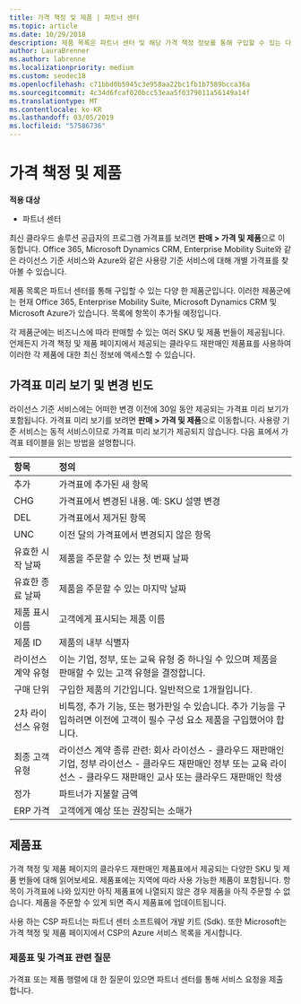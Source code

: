 ```yaml
---
title: 가격 책정 및 제품 | 파트너 센터
ms.topic: article
ms.date: 10/29/2018
description: 제품 목록은 파트너 센터 및 해당 가격 책정 정보를 통해 구입할 수 있는 다양 한 제품군입니다.
author: LauraBrenner
ms.author: labrenne
ms.localizationpriority: medium
ms.custom: seodec18
ms.openlocfilehash: c71bbd0b5945c3e958aa22bc1fb1b7589bcca36a
ms.sourcegitcommit: 4c34d6fcaf020bcc53eaa5f0379011a56149a14f
ms.translationtype: MT
ms.contentlocale: ko-KR
ms.lasthandoff: 03/05/2019
ms.locfileid: "57586736"
---
```

# <a name="pricing-and-offers"></a>가격 책정 및 제품

**적용 대상**

-  파트너 센터

최신 클라우드 솔루션 공급자의 프로그램 가격표를 보려면 **판매 > 가격 및 제품**으로 이동합니다. Office 365, Microsoft Dynamics CRM, Enterprise Mobility Suite와 같은 라이선스 기준 서비스와 Azure와 같은 사용량 기준 서비스에 대해 개별 가격표를 찾아볼 수 있습니다. 

제품 목록은 파트너 센터를 통해 구입할 수 있는 다양 한 제품군입니다. 이러한 제품군에는 현재 Office 365, Enterprise Mobility Suite, Microsoft Dynamics CRM 및 Microsoft Azure가 있습니다. 목록에 항목이 추가될 예정입니다.

각 제품군에는 비즈니스에 따라 판매할 수 있는 여러 SKU 및 제품 번들이 제공됩니다. 언제든지 가격 책정 및 제품 페이지에서 제공되는 클라우드 재판매인 제품표를 사용하여 이러한 각 제품에 대한 최신 정보에 액세스할 수 있습니다.

## <a name="pricelist-preview-and-change-frequency"></a>가격표 미리 보기 및 변경 빈도 

라이선스 기준 서비스에는 어떠한 변경 이전에 30일 동안 제공되는 가격표 미리 보기가 포함됩니다. 가격표 미리 보기를 보려면 **판매 > 가격 및 제품**으로 이동합니다. 사용량 기준 서비스는 동적 서비스이므로 가격표 미리 보기가 제공되지 않습니다. 다음 표에서 가격표 테이블을 읽는 방법을 설명합니다.

|**항목**        |**정의**      |
|:-----------   |:-----------   |
|추가   |가격표에 추가된 새 항목|
|CHG   |가격표에서 변경된 내용. 예: SKU 설명 변경|
|DEL   |가격표에서 제거된 항목|
|UNC   |이전 달의 가격표에서 변경되지 않은 항목   |
|유효한 시작 날짜   |제품을 주문할 수 있는 첫 번째 날짜    |
|유효한 종료 날짜   |제품을 주문할 수 있는 마지막 날짜   |
|제품 표시 이름   |고객에게 표시되는 제품 이름   |
|제품 ID   |제품의 내부 식별자   |
|라이선스 계약 유형   |이는 기업, 정부, 또는 교육 유형 중 하나일 수 있으며 제품을 판매할 수 있는 고객 유형을 결정합니다.|
|구매 단위   |구입한 제품의 기간입니다. 일반적으로 1개월입니다.   |
|2차 라이선스 유형   |비특정, 추가 기능, 또는 평가판일 수 있습니다. 추가 기능을 구입하려면 이전에 고객이 필수 구성 요소 제품을 구입했어야 합니다.|
|최종 고객 유형   |라이선스 계약 종류 관련: 회사 라이선스 - 클라우드 재판매인 기업, 정부 라이선스 - 클라우드 재판매인 정부 또는 교육 라이선스 - 클라우드 재판매인 교사 또는 클라우드 재판매인 학생   |
|정가   |파트너가 지불할 금액   |
|ERP 가격   |고객에게 예상 또는 권장되는 소매가   |

## <a name="offers-matrix"></a>제품표

가격 책정 및 제품 페이지의 클라우드 재판매인 제품표에서 제공되는 다양한 SKU 및 제품 번들에 대해 읽어보세요. 제품표에는 지역에 따라 사용 가능한 제품이 포함됩니다. 항목이 가격표에 나와 있지만 아직 제품표에 나열되지 않은 경우 제품을 아직 주문할 수 없습니다. 제품을 주문할 수 있게 되면 즉시 제품표에 업데이트됩니다.

사용 하는 CSP 파트너는 파트너 센터 소프트웨어 개발 키트 (Sdk). 또한 Microsoft는 가격 책정 및 제품 페이지에서 CSP의 Azure 서비스 목록을 게시합니다.

### <a name="offers-matrix-and-pricelist-questions"></a>제품표 및 가격표 관련 질문

가격표 또는 제품 행렬에 대 한 질문이 있으면 파트너 센터를 통해 서비스 요청을 제출 합니다.

